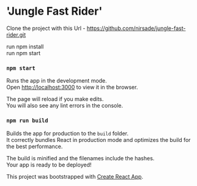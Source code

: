 # 'Jungle Fast Rider'

Clone the project with this Url - https://github.com/nirsade/jungle-fast-rider.git 
</br>

run npm install
</br>
run npm start
</br>

### `npm start`

Runs the app in the development mode.<br>
Open [http://localhost:3000](http://localhost:3000) to view it in the browser.

The page will reload if you make edits.<br>
You will also see any lint errors in the console.

### `npm run build`

Builds the app for production to the `build` folder.<br>
It correctly bundles React in production mode and optimizes the build for the best performance.

The build is minified and the filenames include the hashes.<br>
Your app is ready to be deployed!



This project was bootstrapped with [Create React App](https://github.com/facebookincubator/create-react-app).
